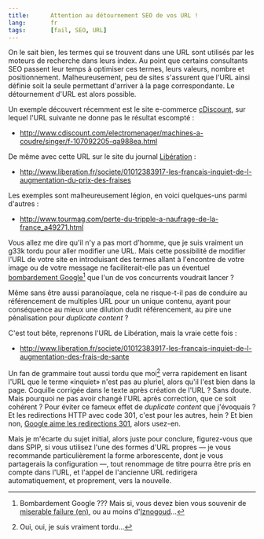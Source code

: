```yaml
--- 
title:      Attention au détournement SEO de vos URL ! 
lang:       fr 
tags:       [fail, SEO, URL]
---
```


On le sait bien, les termes qui se trouvent dans une URL sont utilisés par les moteurs de recherche dans leurs index. Au point que certains consultants SEO passent leur temps à optimiser ces termes, leurs valeurs, nombre et positionnement. Malheureusement, peu de sites s'assurent que l'URL ainsi définie soit la seule permettant d'arriver à la page correspondante. Le détournement d'URL est alors possible.


Un exemple découvert récemment est le site e-commerce [cDiscount](http://www.cdiscount.com/), sur lequel l'URL suivante ne donne pas le résultat escompté :

- <http://www.cdiscount.com/electromenager/machines-a-coudre/singer/f-107092205-qa988ea.html>

De même avec cette URL sur le site du journal [Libération](http://www.liberation.fr/) :

- <http://www.liberation.fr/societe/01012383917-les-francais-inquiet-de-l-augmentation-du-prix-des-fraises>

Les exemples sont malheureusement légion, en voici quelques-uns parmi d'autres :

- <http://www.tourmag.com/perte-du-tripple-a-naufrage-de-la-france_a49271.html>

Vous allez me dire qu'il n'y a pas mort d'homme, que je suis vraiment un g33k tordu pour aller modifier une URL. Mais cette possibilité de modifier l'URL de votre site en introduisant des termes allant à l'encontre de votre image ou de votre message ne faciliterait-elle pas un éventuel [bombardement Google](http://fr.wikipedia.org/wiki/Bombardement_Google)[^1] que l'un de vos concurrents voudrait lancer ?

Même sans être aussi paranoïaque, cela ne risque-t-il pas de conduire au référencement de multiples URL pour un unique contenu, ayant pour conséquence au mieux une dilution dudit référencement, au pire une pénalisation pour *duplicate content* ?

C'est tout bête, reprenons l'URL de Libération, mais la vraie cette fois :

- <http://www.liberation.fr/societe/01012383917-les-francais-inquiet-de-l-augmentation-des-frais-de-sante>

Un fan de grammaire tout aussi tordu que moi[^2] verra rapidement en lisant l'URL que le terme «inquiet» n'est pas au pluriel, alors qu'il l'est bien dans la page. Coquille corrigée dans le texte après création de l'URL ? Sans doute. Mais pourquoi ne pas avoir changé l'URL après correction, que ce soit cohérent ? Pour éviter ce fameux effet de *duplicate content* que j'évoquais ? Et les redirections HTTP avec code 301, c'est pour les autres, hein ? Et bien non, [Google aime les redirections 301](http://support.google.com/webmasters/bin/answer.py?hl=fr&answer=93633), alors usez-en.

Mais je m'écarte du sujet initial, alors juste pour conclure, figurez-vous que dans SPIP, si vous utilisez l'une des formes d'URL propres — je vous recommande particulièrement la forme arborescente, dont je vous partagerais la configuration —, tout renommage de titre pourra être pris en compte dans l'URL, et l'appel de l'ancienne URL redirigera automatiquement, et proprement, vers la nouvelle.


[^1]: Bombardement Google ??? Mais si, vous devez bien vous souvenir de [miserable failure (en)](http://searchenginewatch.com/article/2064793/Googles-and-Inktomis-Miserable-Failure), ou au moins d'[Iznogoud](http://www.presidentielle-2007.net/actualite/index.php/2005/10/06/22-google-bombing-sarkozy-iznogoud)…

[^2]: Oui, oui, je suis vraiment tordu…
